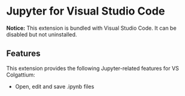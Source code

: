 # Jupyter for Visual Studio Code

**Notice:** This extension is bundled with Visual Studio Code. It can be disabled but not uninstalled.

## Features

This extension provides the following Jupyter-related features for VS Colgattium:

- Open, edit and save .ipynb files
